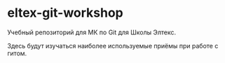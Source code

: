 # eltex-git-workshop

Учебный репозиторий для МК по Git для Школы Элтекс.

Здесь будут изучаться наиболее используемые приёмы при работе с гитом.